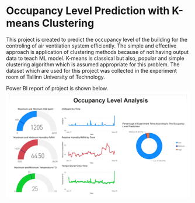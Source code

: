 # Occupancy Level Prediction with K-means Clustering

This project is created to predict the occupancy level of the building for the controling of air ventilation system efficiently. The simple and effective approach is application of clustering methods because of not having output data to teach ML model. K-means is classical but also, popular and simple clustering algorithm which is assumed appropriate for this problem.
The dataset which are used for this project was collected in the experiment room of Tallinn University of Technology.

Power BI report of project is shown below.
![power_bi](https://github.com/SananSuleymanov/Occupancy_Analysis_Kmeans/blob/e8fdeecc997d8d574f93d8d67218ed6a89a5c1df/Occupancy_Vis.jpg)
